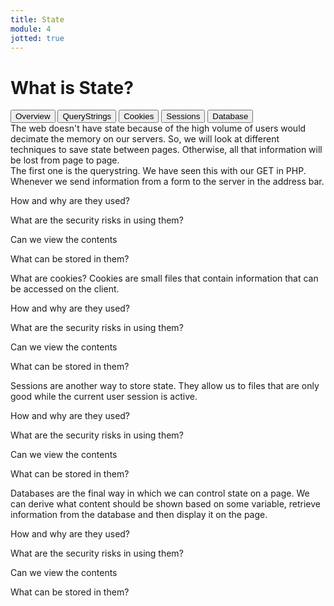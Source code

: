 ```yaml
---
title: State
module: 4
jotted: true
---
```


# What is State?

<div class="tab">
  <button class="tablinks active" onclick="openTab(event, 'Overview')">Overview</button>
  <button class="tablinks" onclick="openTab(event, 'Querystrings')">QueryStrings</button>
 <button class="tablinks" onclick="openTab(event, 'Cookies')">Cookies</button>
 <button class="tablinks" onclick="openTab(event, 'Sessions')">Sessions</button>
 <button class="tablinks" onclick="openTab(event, 'Database')">Database</button>
 
</div>

<div id="Overview" class="tabcontent" style="display:block">
The web doesn't have state because of the high volume of users would decimate the memory on our servers. So, we will look at different techniques to save state between pages.  Otherwise, all that information will be lost from page to page.
</div>
<div id="Querystrings" class="tabcontent">
The first one is the querystring. We have seen this with our GET in PHP.  Whenever we send information from a form to the server in the address bar.
<p>How and why are they used?</p>
<p>What are the security risks in using them?</p>
<p>Can we view the contents</p>
<p>What can be stored in them?</p></div>
<div id="Cookies" class="tabcontent">
What are cookies?  Cookies are small files that contain information that can be accessed on the client.
<p>How and why are they used?</p>
<p>What are the security risks in using them?</p>
<p>Can we view the contents</p>
<p>What can be stored in them?</p>
</div>
<div id="Sessions" class="tabcontent">
Sessions are another way to store state.  They allow us to files that are only good while the current user session is active.
<p>How and why are they used?</p>
<p>What are the security risks in using them?</p>
<p>Can we view the contents</p>
<p>What can be stored in them?</p>
</div>
<div id="Database" class="tabcontent">
Databases are the final way in which we can control state on a page.  We can derive what content should be shown based on some variable, retrieve information from the database and then display it on the page.
<p>How and why are they used?</p>
<p>What are the security risks in using them?</p>
<p>Can we view the contents</p>
<p>What can be stored in them?</p>
</div>

